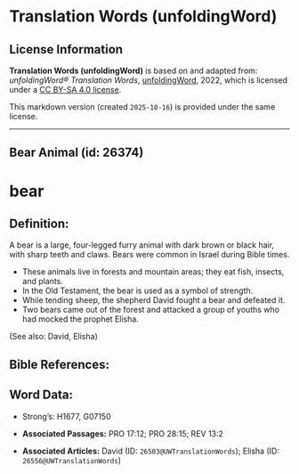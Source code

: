 # Translation Words (unfoldingWord)

## License Information

**Translation Words (unfoldingWord)** is based on and adapted from: _unfoldingWord® Translation Words_, [unfoldingWord](https://unfoldingword.org/utw), 2022, which is licensed under a [CC BY-SA 4.0 license](https://creativecommons.org/licenses/by-sa/4.0/legalcode.en).

This markdown version (created `2025-10-16`) is provided under the same license.



--------------------------------

## Bear Animal (id: 26374)

bear
====

Definition:
-----------

A bear is a large, four\-legged furry animal with dark brown or black hair, with sharp teeth and claws. Bears were common in Israel during Bible times.

* These animals live in forests and mountain areas; they eat fish, insects, and plants.
* In the Old Testament, the bear is used as a symbol of strength.
* While tending sheep, the shepherd David fought a bear and defeated it.
* Two bears came out of the forest and attacked a group of youths who had mocked the prophet Elisha.

(See also: David, Elisha)

Bible References:
-----------------

Word Data:
----------

* Strong’s: H1677, G07150

* **Associated Passages:** PRO 17:12; PRO 28:15; REV 13:2
* **Associated Articles:** David (ID: `26503@UWTranslationWords`); Elisha (ID: `26556@UWTranslationWords`)

